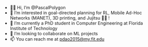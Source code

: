 - 👋🏿 Hi, I’m @PascalPolygon
- 👀 I’m interested in goal-directed planning for RL, Mobile Ad-Hoc Networks (MANET), 3D printing, and Jujitsu 🤙🏿 !
- 🌱 I’m currently a PhD student in Computer Engineering at Florida Institute of Technology
- 💞️ I’m looking to collaborate on ML projects
- 📫 You can reach me at pdao2015@my.fit.edu

<!---
<p align="center">
  <img src ="https://github-readme-stats.vercel.app/api?username=PascalPolygon&show_icons=true&count_private=true&theme=darcula&hide_border=true&hide=issues,contribs&bg_color=00000000">
  <img src ="https://github-readme-stats.vercel.app/api/top-langs/?username=PascalPolygon&layout=compact&hide_border=true&theme=darcula&bg_color=00000000&langs_count=6">
  <img src ="https://github-readme-streak-stats.herokuapp.com?user=PascalPolygon&theme=darcula&hide_border=true&background=FFFFFF00">
</p>
--->

<!---
PascalPolygon/PascalPolygon is a ✨ special ✨ repository because its `README.md` (this file) appears on your GitHub profile.
You can click the Preview link to take a look at your changes.
--->
